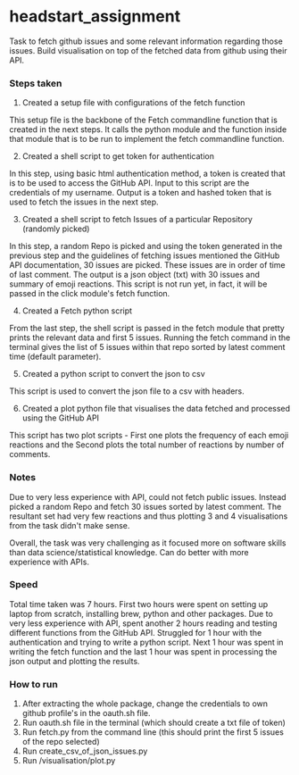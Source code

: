 # headstart_assignment

Task to fetch github issues and some relevant information regarding those issues. Build visualisation on top of the fetched data from github using their API.

### Steps taken

1. Created a setup file with configurations of the fetch function

This setup file is the backbone of the Fetch commandline function that is created in the next steps. It calls the python module and the function inside that module that is to be run to implement the fetch commandline function.

2. Created a shell script to get token for authentication

In this step, using basic html authentication method, a token is created that is to be used to access the GitHub API. Input to this script are the credentials of my username. Output is a token and hashed token that is used to fetch the issues in the next step.

3. Created a shell script to fetch Issues of a particular Repository (randomly picked)

In this step, a random Repo is picked and using the token generated in the previous step and the guidelines of fetching issues mentioned the GitHub API documentation, 30 issues are picked. These issues are in order of time of last comment. The output is a json object (txt) with 30 issues and summary of emoji reactions. This script is not run yet, in fact, it will be passed in the click module's fetch function.

4. Created a Fetch python script

From the last step, the shell script is passed in the fetch module that pretty prints the relevant data and first 5 issues. Running the fetch command in the terminal gives the list of 5 issues within that repo sorted by latest comment time (default parameter).

5. Created a python script to convert the json to csv

This script is used to convert the json file to a csv with headers.

6. Created a plot python file that visualises the data fetched and processed using the GitHub API

This script has two plot scripts - First one plots the frequency of each emoji reactions and the Second plots the total number of reactions by number of comments. 

### Notes

Due to very less experience with API, could not fetch public issues. Instead picked a random Repo and fetch 30 issues sorted by latest comment. The resultant set had very few reactions and thus plotting 3 and 4 visualisations from the task didn't make sense. 

Overall, the task was very challenging as it focused more on software skills than data science/statistical knowledge. Can do better with more experience with APIs. 

### Speed

Total time taken was 7 hours. First two hours were spent on setting up laptop from scratch, installing brew, python and other packages. 
Due to very less experience with API, spent another 2 hours reading and testing different functions from the GitHub API. Struggled for 1 hour with the authentication and trying to write a python script. Next 1 hour was spent in writing the fetch function and the last 1 hour was spent in processing the json output and plotting the results.

### How to run

1. After extracting the whole package, change the credentials to own github profile's in the oauth.sh file. 
2. Run oauth.sh file in the terminal (which should create a txt file of token)
3. Run fetch.py from the command line (this should print the first 5 issues of the repo selected)
4. Run create_csv_of_json_issues.py
5. Run /visualisation/plot.py 
